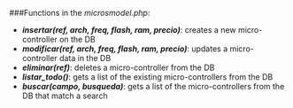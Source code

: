 ###Functions in the _microsmodel.php_:
- **_insertar(ref, arch, freq, flash, ram, precio)_**: creates a new micro-controller on the DB
- **_modificar(ref, arch, freq, flash, ram, precio)_**: updates a micro-controller data in the DB
- **_eliminar(ref)_**: deletes a micro-controller from the DB
- **_listar_todo()_**: gets a list of the existing micro-controllers from the DB
- **_buscar(campo, busqueda)_**: gets a list of the micro-controllers from the DB that match a search
